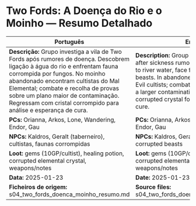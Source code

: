 # Two Fords: A Doença do Rio e o Moinho — Resumo Detalhado

| Português | English |
|-----------|---------|
| **Descrição:** Grupo investiga a vila de Two Fords após rumores de doença. Descobrem ligação à água do rio e enfrentam fauna corrompida por fungos. No moinho abandonado encontram cultistas do Mal Elemental; combate e recolha de provas sobre um plano maior de contaminação. Regressam com cristal corrompido para análise e esperança de cura.<br> | **Description:** Group investigates Two Fords after sickness rumors. Discover connection to river water, face fungus-corrupted beasts. In abandoned mill, find Elemental Evil cultists; combat and collect evidence of a larger contamination plot. Return with corrupted crystal for analysis and hope of cure.<br> |
| **PCs:** Orianna, Arkos, Lone, Wandering, Endor, Gau | **PCs:** Orianna, Arkos, Lone, Wandering, Endor, Gau |
| **NPCs:** Kaldros, Geralt (taberneiro), cultistas, faunas corrompidas | **NPCs:** Kaldros, Geralt (innkeeper), cultists, corrupted beasts |
| **Loot:** gems (10GP/cultist), healing potion, corrupted elemental crystal, weapons/notes | **Loot:** gems (10GP/cultist), healing potion, corrupted elemental crystal, weapons/notes |
| **Data:** 2025-01-23 | **Date:** 2025-01-23 |
| **Ficheiros de origem:** s04_two_fords_doenca_moinho_resumo.md | **Source files:** s04_two_fords_doenca_moinho_resumo.md |
